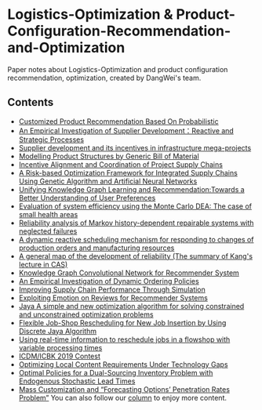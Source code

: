 # Logistics-Optimization & Product-Configuration-Recommendation-and-Optimization
Paper notes about Logistics-Optimization and product configuration recommendation, optimization, created by DangWei's team.

## Contents
- [Customized Product Recommendation Based On Probabilistic](https://pridelee.github.io/files/blog/Customized-Product-Recommendation.pdf)
- [An Empirical Investigation of Supplier Development：Reactive and Strategic Processes](https://github.com/PrideLee/Logistics-Optimization-Product-Configuration-Recommendation-and-Optimization/blob/master/An%20Empirical%20Investigation%20of%20Dynamic%20Ordering%20Policies/An%20Empirical%20Investigation%20of%20Dynamic%20Ordering%20Policies.pdf)
- [Supplier development and its incentives in infrastructure mega-projects](https://github.com/PrideLee/Logistics-Optimization-Product-Configuration-Recommendation-and-Optimization/blob/master/Supplier%20development%20and%20its%20incentives%20in%20infrastructure%20mega-projects/%E5%A4%A7%E5%9E%8B%E5%9F%BA%E7%A1%80%E8%AE%BE%E6%96%BD%E9%A1%B9%E7%9B%AE%E4%BE%9B%E5%BA%94%E5%95%86%E5%9F%B9%E8%82%B2%EF%BC%88%E4%BB%A5%E6%B8%AF%E7%8F%A0%E6%BE%B3%E5%A4%A7%E6%A1%A5%E4%B8%BA%E4%BE%8B%EF%BC%89.pdf)
- [Modelling Product Structures by Generic Bill of Material](https://pridelee.github.io/files/blog/Modelling-Product-Structures-by-GBOM.pdf)
- [Incentive Alignment and Coordination of Project Supply Chains](https://github.com/PrideLee/Logistics-Optimization-Product-Configuration-Recommendation-and-Optimization/blob/master/Incentive%20Alignment%20and%20Coordination%20of%20Project%20Supply%20Chains/%E4%BE%9B%E5%BA%94%E9%93%BE%E7%AE%A1%E7%90%86.pdf)
- [A Risk-based Optimization Framework for Integrated Supply Chains Using Genetic Algorithm and Artificial Neural Networks](https://github.com/PrideLee/Logistics-Optimization-Product-Configuration-Recommendation-and-Optimization/blob/master/A%20Risk-based%20Optimization%20Framework%20for%20Integrated%20Supply%20Chains%20Using%20Genetic%20Algorithm%20and%20Artificial%20Neural%20Networks/A%20Risk-based%20Optimization%20Framework%20for%20Integrated%20Supply%20Chains%20Using%20Genetic%20Algorithm%20and%20Artificial%20Neural%20Networks.pdf)
- [Unifying Knowledge Graph Learning and Recommendation:Towards a Better Understanding of User Preferences
](https://github.com/PrideLee/Logistics-Optimization-Product-Configuration-Recommendation-and-Optimization/blob/master/Unifying%20Knowledge%20Graph%20Learning%20and%20Recommendation:Towards%20a%20Better%20Understanding%20of%20User%20Preferences/Unifying%20Knowledge%20Graph%20Learning%20and%20RecommendationTowards%20a%20Better%20Understanding%20of%20User%20Preferences.pdf)
- [Evaluation of system efficiency using the Monte Carlo DEA: The case of small health areas
](https://github.com/PrideLee/Logistics-Optimization-Product-Configuration-Recommendation-and-Optimization/blob/master/Evaluation%20of%20system%20efficiency%20using%20the%20Monte%20Carlo%20DEA/%E8%AE%BA%E6%96%87%E5%88%86%E4%BA%AB-%E5%8C%BB%E7%96%97%E7%B3%BB%E7%BB%9F%E6%95%88%E7%8E%87%E8%AF%84%E4%BB%B7.pdf)
- [Reliability analysis of Markov history-dependent repairable systems with neglected failures](https://github.com/PrideLee/Logistics-Optimization-Product-Configuration-Recommendation-and-Optimization/blob/master/Reliability%20analysis%20of%20Markov%20history-dependent%20repairable%20systems%20with%20neglected%20failures/%E6%96%87%E7%8C%AE%E9%98%85%E8%AF%BB%E6%B1%87%E6%8A%A511.22.ppt)
- [A dynamic reactive scheduling mechanism for responding to changes of production orders and manufacturing resources](https://github.com/PrideLee/Logistics-Optimization-Product-Configuration-Recommendation-and-Optimization/blob/master/A%20dynamic%20reactive%20scheduling%20mechanism%20for%20responding%20to%20changes%20of%20production%20orders%20and%20manufacturing%20resources/%E6%96%87%E7%8C%AE%E9%98%85%E8%AF%BB%E6%B1%87%E6%8A%A58.2.ppt)
- [A general map of the development of reliability (The summary of Kang's lecture in CAS)](https://pridelee.github.io/files/blog/General-map-of-reliability.pdf)
- [Knowledge Graph Convolutional Network for Recommender System](https://pridelee.github.io/files/blog/KGCN-for-RS.pdf)
- [An Empirical Investigation of Dynamic Ordering Policies](https://github.com/PrideLee/Logistics-Optimization-Product-Configuration-Recommendation-and-Optimization/blob/master/An%20Empirical%20Investigation%20of%20Dynamic%20Ordering%20Policies/An%20Empirical%20Investigation%20of%20Dynamic%20Ordering%20Policies.pdf)
- [Improving Supply Chain Performance Through Simulation](https://github.com/PrideLee/Logistics-Optimization-Product-Configuration-Recommendation-and-Optimization/blob/master/Improving%20Supply%20Chain%20Performance%20Through%20Simulation/Improving%20Supply%20Chain%20Performance%20Through%20Simulation.pdf)
- [Exploiting Emotion on Reviews for Recommender Systems](https://github.com/PrideLee/Logistics-Optimization-Product-Configuration-Recommendation-and-Optimization/blob/master/Exploiting%20Emotion%20on%20Reviews%20for%20Recommender%20Systems/Exploiting%20Emotion%20on%20Reviews%20for%20Recommender%20Systems.pdf)
- [Jaya A simple and new optimization algorithm for solving constrained and unconstrained optimization problems](https://github.com/PrideLee/Logistics-Optimization-Product-Configuration-Recommendation-and-Optimization/blob/master/Flexible%20Job-Shop%20Rescheduling%20for%20New%20Job%20Insertion%20by%20Using%20Discrete%20Jaya%20Algorithm/Jaya%20%20A%20simple%20and%20new%20optimization%20algorithm%20for%20solving%20constrained%20and%20unconstrained%20optimization%20problems.pdf)
- [Flexible Job-Shop Rescheduling for New Job Insertion by Using Discrete Jaya Algorithm](https://github.com/PrideLee/Logistics-Optimization-Product-Configuration-Recommendation-and-Optimization/blob/master/Flexible%20Job-Shop%20Rescheduling%20for%20New%20Job%20Insertion%20by%20Using%20Discrete%20Jaya%20Algorithm/Jaya%20%20A%20simple%20and%20new%20optimization%20algorithm%20for%20solving%20constrained%20and%20unconstrained%20optimization%20problems.pdf)
- [Using real-time information to reschedule jobs in a flowshop with variable processing times](https://github.com/PrideLee/Logistics-Optimization-Product-Configuration-Recommendation-and-Optimization/blob/master/Using%20real-time%20information%20to%20reschedule%20jobs%20in%20a%20flowshop%20with%20variable%20processing%20times/Using%20real-time%20information%20to%20reschedule%20jobs%20in%20a%20flowshop%20with%20variable%20processing%20times.pdf)
- [ICDM/ICBK 2019 Contest](https://pridelee.github.io/files/blog/ICDM-ICBK-Contest-2019.pdf)
- [Optimizing Local Content Requirements Under Technology Gaps](https://github.com/PrideLee/Logistics-Optimization-Product-Configuration-Recommendation-and-Optimization/blob/master/Optimizing%20Local%20Content%20Requirements%20Under%20Technology%20Gaps/Optimizing%20Local%20Content%20Requirements%20Under%20Technology%20Gaps.pdf)
- [Optimal Policies for a Dual-Sourcing Inventory Problem with Endogenous Stochastic Lead Times](https://github.com/PrideLee/Logistics-Optimization-Product-Configuration-Recommendation-and-Optimization/blob/master/Optimal%20Policies%20for%20a%20Dual-Sourcing%20Inventory%20Problem%20with%20Endogenous%20Stochastic%20Lead%20Times/Optimal%20Policies%20for%20a%20Dual-Sourcing%20Inventory%20Problem%20with%20Endogenous%20Stochastic%20Lead%20Times.pdf)
- [Mass Customization and “Forecasting Options’ Penetration Rates Problem”](https://github.com/PrideLee/Logistics-Optimization-Product-Configuration-Recommendation-and-Optimization/blob/master/Mass%20Customization%20and%20%E2%80%9CForecasting%20Options%E2%80%99%20Penetration%20Rates%20Problem%E2%80%9D/Mass%20Customization%20and%20%E2%80%9CForecasting%20Options%E2%80%99%20Penetration%20Rates%20Problem%E2%80%9D.pdf)
You can also follow our [column](https://zhuanlan.zhihu.com/c_1175834071345958912) to enjoy more content.
